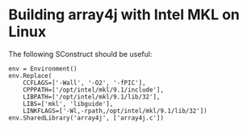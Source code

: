 # Building array4j with Intel MKL on Linux #

The following SConstruct should be useful:

```
env = Environment()
env.Replace(
    CCFLAGS=['-Wall', '-O2', '-fPIC'],
    CPPPATH=['/opt/intel/mkl/9.1/include'],
    LIBPATH=['/opt/intel/mkl/9.1/lib/32'],
    LIBS=['mkl', 'libguide'],
    LINKFLAGS=['-Wl,-rpath,/opt/intel/mkl/9.1/lib/32'])
env.SharedLibrary('array4j', ['array4j.c'])
```

